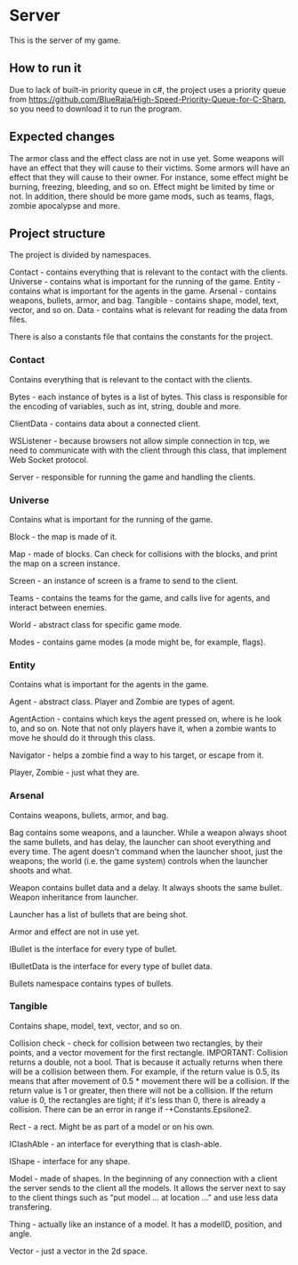 # Server
This is the server of my game.

## How to run it
Due to lack of built-in priority queue in c#,
the project uses a priority queue from https://github.com/BlueRaja/High-Speed-Priority-Queue-for-C-Sharp,
so you need to download it to run the program.

## Expected changes
The armor class and the effect class are not in use yet.
Some weapons will have an effect that they will cause to their victims.
Some armors will have an effect that they will cause to their owner.
For instance, some effect might be burning, freezing, bleeding, and so on.
Effect might be limited by time or not.
In addition, there should be more game mods, such as teams, flags, zombie apocalypse and more.

## Project structure
The project is divided by namespaces.

Contact - contains everything that is relevant to the contact with the clients.
Universe - contains what is important for the running of the game.
Entity - contains what is important for the agents in the game.
Arsenal - contains weapons, bullets, armor, and bag.
Tangible - contains shape, model, text, vector, and so on.
Data - contains what is relevant for reading the data from files.

There is also a constants file that contains the constants for the project.

### Contact
Contains everything that is relevant to the contact with the clients.

Bytes - each instance of bytes is a list of bytes.
This class is responsible for the encoding of variables, such as int, string, double and more.

ClientData - contains data about a connected client.

WSListener - because browsers not allow simple connection in tcp,
we need to communicate with with the client through this class,
that implement Web Socket protocol.

Server - responsible for running the game and handling the clients.

### Universe
Contains what is important for the running of the game.

Block - the map is made of it.

Map - made of blocks. Can check for collisions with the blocks, and print the map on a screen instance.

Screen - an instance of screen is a frame to send to the client.

Teams - contains the teams for the game, and calls live for agents, and interact between enemies.

World - abstract class for specific game mode.

Modes - contains game modes (a mode might be, for example, flags).

### Entity
Contains what is important for the agents in the game.

Agent - abstract class. Player and Zombie are types of agent.

AgentAction - contains which keys the agent pressed on, where is he look to, and so on.
Note that not only players have it, when a zombie wants to move he should do it through this class.

Navigator - helps a zombie find a way to his target, or escape from it.

Player, Zombie - just what they are.

### Arsenal
Contains weapons, bullets, armor, and bag.

Bag contains some weapons, and a launcher. While a weapon always shoot the same bullets, and has delay,
the launcher can shoot everything and every time. The agent doesn't command when the launcher shoot, just the weapons;
the world (i.e. the game system) controls when the launcher shoots and what.

Weapon contains bullet data and a delay. It always shoots the same bullet.
Weapon inheritance from launcher.

Launcher has a list of bullets that are being shot. 

Armor and effect are not in use yet.

IBullet is the interface for every type of bullet.

IBulletData is the interface for every type of bullet data.

Bullets namespace contains types of bullets.

### Tangible
Contains shape, model, text, vector, and so on.

Collision check - check for collision between two rectangles, by their points, and a vector movement for the first rectangle.
IMPORTANT: Collision returns a double, not a bool. That is because it actually returns when there will be a collision between them. For example, if the return value is 0.5, its means that after movement of 0.5 * movement there will be a collision. If the return value is 1 or greater, then there will not be a collision. If the return value is 0, the rectangles are tight; if it's less than 0, there is already a collision.
There can be an error in range if -+Constants.Epsilone2.

Rect - a rect. Might be as part of a model or on his own.

IClashAble - an interface for everything that is clash-able.

IShape - interface for any shape.

Model - made of shapes. In the beginning of any connection with a client the server sends to the client all the models. It allows the server next to say to the client things such as “put model … at location …” and use less data transfering.

Thing - actually like an instance of a model. It has a modelID, position, and angle.

Vector - just a vector in the 2d space.
